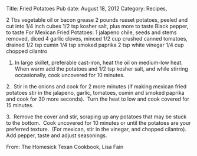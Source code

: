 Title: Fried Potatoes
Pub date: August 18, 2012
Category: Recipes, 

2 Tbs vegetable oil or bacon grease
2 pounds russet potatoes, peeled and cut into 1/4 inch cubes
1/2 tsp kosher salt, plus more to taste
Black pepper, to taste
For Mexican Fried Potatoes:
1 jalapeno chile, seeds and stems removed, diced
4 garlic cloves, minced
1/2 cup crushed canned tomatoes, drained
1/2 tsp cumin
1/4 tsp smoked paprika
2 tsp white vinegar
1/4 cup chopped cilantro

1. In large skillet, preferable cast-iron, heat the oil on medium-low heat.  When warm add the potatoes and 1/2 tsp kosher salt, and while stirring occasionally, cook uncovered for 10 minutes.

2.  Stir in the onions and cook for 2 more minutes (if making mexican fried potatoes stir in the jalapeno, garlic, tomatoes, cumin and smoked paprika and cook for 30 more seconds).  Turn the heat to low and cook covered for 15 minutes.

3.  Remove the cover and stir, scraping up any potatoes that may be stuck to the bottom.  Cook uncovered for 10 minutes or until the potatoes are your preferred texture.  (For mexican, stir in the vinegar, and chopped cilantro).  Add pepper, taste and adjust seasonings.

From: The Homesick Texan Cookbook, Lisa Fain